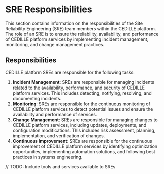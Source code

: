 # SRE Responsibilities

This section contains information on the responsibilities of the Site
Reliability Engineering (SRE) team members within the CEDILLE platform. The role
of an SRE is to ensure the reliability, availability, and performance of CEDILLE
platform services by implementing incident management, monitoring, and change
management practices.

## Responsibilities

CEDILLE platform SREs are responsible for the following tasks:

1. **Incident Management**: SREs are responsible for managing incidents related
   to the availability, performance, and security of CEDILLE platform services.
   This includes detecting, notifying, resolving, and documenting incidents.
2. **Monitoring**: SREs are responsible for the continuous monitoring of CEDILLE
   platform services to detect potential issues and ensure the availability and
   performance of services.
3. **Change Management**: SREs are responsible for managing changes to CEDILLE
   platform services, including updates, deployments, and configuration
   modifications. This includes risk assessment, planning, implementation, and
   verification of changes.
4. **Continuous Improvement**: SREs are responsible for the continuous
   improvement of CEDILLE platform services by identifying optimization
   opportunities, implementing automation solutions, and following best
   practices in systems engineering.

// TODO: Include tools and services available to SREs
